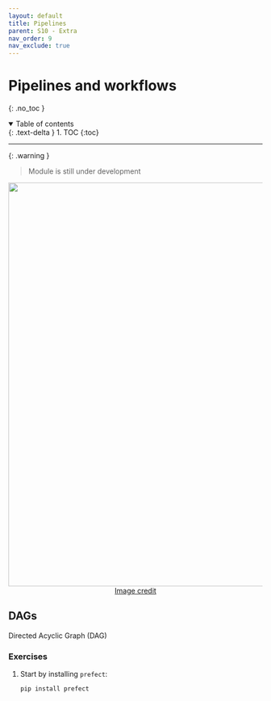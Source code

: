 ```yaml
---
layout: default
title: Pipelines
parent: S10 - Extra
nav_order: 9
nav_exclude: true
---
```


# Pipelines and workflows
{: .no_toc }

<details open markdown="block">
  <summary>
    Table of contents
  </summary>
  {: .text-delta }
1. TOC
{:toc}
</details>

---

{: .warning }
> Module is still under development

<p align="center">
  <img src="../figures/prefect_flow.png" width="800">
  <br>
  <a href="https://www.prefect.io/guide/blog/prefect-zero-to-hero/"> Image credit </a>
</p>

## DAGs

Directed Acyclic Graph (DAG)

### Exercises

1. Start by installing `prefect`:

   ```bash
   pip install prefect
   ```
